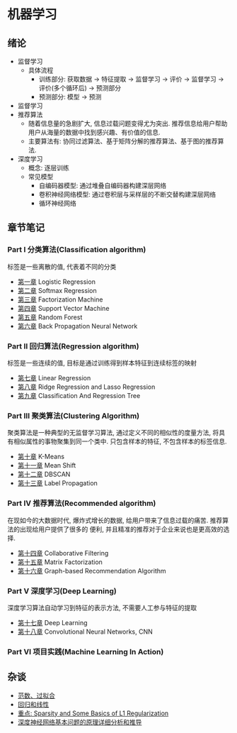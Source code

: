 # 机器学习

## 绪论
- 监督学习
    - 具体流程
        - 训练部分: 获取数据 → 特征提取 → 监督学习 → 评价 → 监督学习 → 评价(多个循环后) → 预测部分
        - 预测部分: 模型 → 预测
- 监督学习
- 推荐算法
    - 随着信息量的急剧扩大, 信息过载问题变得尤为突出. 推荐信息给用户帮助用户从海量的数据中找到感兴趣、有价值的信息.
    - 主要算法有: 协同过滤算法、基于矩阵分解的推荐算法、基于图的推荐算法.
- 深度学习
    - 概念: 逐层训练
    - 常见模型
        - 自编码器模型: 通过堆叠自编码器构建深层网络
        - 卷积神经网络模型: 通过卷积层与采样层的不断交替构建深层网络
        - 循环神经网络

## 章节笔记

### Part Ⅰ 分类算法(Classification algorithm)

标签是一些离散的值, 代表着不同的分类

- [第一章](ChapterNote/Part1-Classification/Chapter1-Logistic-Regression.md) Logistic Regression
- [第二章](ChapterNote/Part1-Classification/Chapter2-Softmax-Regression.md) Softmax Regression
- [第三章](ChapterNote/Part1-Classification/Chapter3-Factorization-Machine.md) Factorization Machine
- [第四章](ChapterNote/Part1-Classification/Chapter4-Support-Vector-Machine.md) Support Vector Machine
- [第五章](ChapterNote/Part1-Classification/Chapter5-Random-Forest.md) Random Forest
- [第六章](ChapterNote/Part1-Classification/Chapter6-Back-Propagation.md) Back Propagation Neural Network

### Part Ⅱ 回归算法(Regression algorithm)
标签是一些连续的值, 目标是通过训练得到样本特征到连续标签的映射

- [第七章](ChapterNote/Part2-Regression/Chapter7-Linear-Regression.md) Linear Regression
- [第八章](ChapterNote/Part2-Regression/Chapter8-RidgeAndLasso-Regression.md) Ridge Regression and Lasso Regression
- [第九章](ChapterNote/Part2-Regression/Chapter9-CART-Regression.md) Classification And Regression Tree

### Part Ⅲ 聚类算法(Clustering Algorithm)

聚类算法是一种典型的无监督学习算法, 通过定义不同的相似性的度量方法, 将具有相似属性的事物聚集到同一个类中.
只包含样本的特征, 不包含样本的标签信息.
- [第十章](ChapterNote/Part3-Clustering/Chapter10-K-Means.md) K-Means
- [第十一章](ChapterNote/Part3-Clustering/Chapter11-Mean-Shift.md) Mean Shift
- [第十二章](ChapterNote/Part3-Clustering/Chapter12-DBSCAN.md) DBSCAN
- [第十三章](ChapterNote/Part3-Clustering/Chapter13-Label-Propagation.md) Label Propagation

### Part Ⅳ 推荐算法(Recommended algorithm)

在现如今的大数据时代, 爆炸式增长的数据, 给用户带来了信息过载的痛苦. 推荐算法的出现给用户提供了很多的
便利, 并且精准的推荐对于企业来说也是更高效的选择.
- [第十四章](ChapterNote/Part4-Recommendation/Chapter14-Collaborative-Filtering.md) Collaborative Filtering
- [第十五章](ChapterNote/Part4-Recommendation/Chapter15-Matrix-Factorization.md) Matrix Factorization
- [第十六章](ChapterNote/Part4-Recommendation/Chapter16-Graph-based-Recommend.md) Graph-based Recommendation Algorithm

### Part Ⅴ 深度学习(Deep Learning)
深度学习算法自动学习到特征的表示方法, 不需要人工参与特征的提取
- [第十七章](ChapterNote/Part5-DeepLearning/Chapter17-AutoEncoder.md) Deep Learning
- [第十八章](ChapterNote/Part5-DeepLearning/Chapter18-Convolutional-Neural-Network.md) Convolutional Neural Networks, CNN

### Part Ⅵ 项目实践(Machine Learning In Action)

## 杂谈

- [范数、过拟合](https://blog.csdn.net/zchang81/article/details/70208061)
- [回归和线性](https://blog.csdn.net/hzw19920329/article/details/77200475)
- [重点: Sparsity and Some Basics of L1 Regularization](http://freemind.pluskid.org/machine-learning/sparsity-and-some-basics-of-l1-regularization/#ed61992b37932e208ae114be75e42a3e6dc34cb3) 
- [深度神经网络基本问题的原理详细分析和推导](https://blog.csdn.net/zpcxh95/article/details/69952020?winzoom=1)